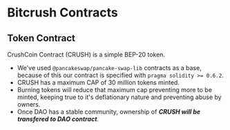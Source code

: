 # Bitcrush Contracts

## Token Contract

CrushCoin Contract (CRUSH) is a simple BEP-20 token. 
* We've used `@pancakeswap/pancake-swap-lib` contracts as a base, because of this our contract is specified with `pragma solidity >= 0.6.2`.
* CRUSH has a maximum CAP of 30 million tokens minted.
* Burning tokens will reduce that maximum cap preventing more to be minted, keeping true to it's deflationary nature and preventing abuse by owners.
* Once DAO has a stable community, ownership of __*CRUSH will be transfered to DAO contract*__.
